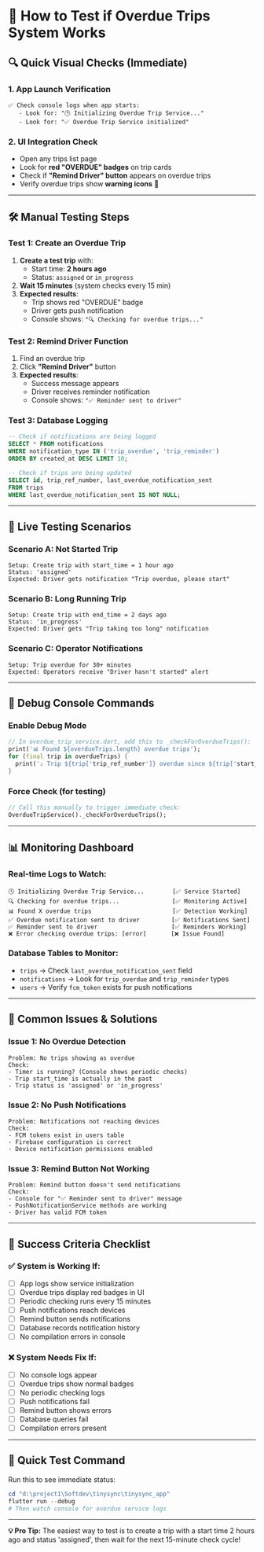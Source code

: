 # 🧪 How to Test if Overdue Trips System Works

## 🔍 **Quick Visual Checks** (Immediate)

### 1. **App Launch Verification**
```
✅ Check console logs when app starts:
   - Look for: "🕒 Initializing Overdue Trip Service..."
   - Look for: "✅ Overdue Trip Service initialized"
```

### 2. **UI Integration Check**
- Open any trips list page
- Look for **red "OVERDUE" badges** on trip cards
- Check if **"Remind Driver" button** appears on overdue trips
- Verify overdue trips show **warning icons** 🚨

---

## 🛠️ **Manual Testing Steps**

### Test 1: **Create an Overdue Trip**
1. **Create a test trip** with:
   - Start time: **2 hours ago**
   - Status: `assigned` or `in_progress`
2. **Wait 15 minutes** (system checks every 15 min)
3. **Expected results**:
   - Trip shows red "OVERDUE" badge
   - Driver gets push notification
   - Console shows: `"🔍 Checking for overdue trips..."`

### Test 2: **Remind Driver Function**
1. Find an overdue trip
2. Click **"Remind Driver"** button
3. **Expected results**:
   - Success message appears
   - Driver receives reminder notification
   - Console shows: `"✅ Reminder sent to driver"`

### Test 3: **Database Logging**
```sql
-- Check if notifications are being logged
SELECT * FROM notifications 
WHERE notification_type IN ('trip_overdue', 'trip_reminder') 
ORDER BY created_at DESC LIMIT 10;

-- Check if trips are being updated
SELECT id, trip_ref_number, last_overdue_notification_sent 
FROM trips 
WHERE last_overdue_notification_sent IS NOT NULL;
```

---

## 📱 **Live Testing Scenarios**

### Scenario A: **Not Started Trip**
```
Setup: Create trip with start_time = 1 hour ago
Status: 'assigned'
Expected: Driver gets notification "Trip overdue, please start"
```

### Scenario B: **Long Running Trip**
```
Setup: Create trip with end_time = 2 days ago
Status: 'in_progress'  
Expected: Driver gets "Trip taking too long" notification
```

### Scenario C: **Operator Notifications**
```
Setup: Trip overdue for 30+ minutes
Expected: Operators receive "Driver hasn't started" alert
```

---

## 🔧 **Debug Console Commands**

### Enable Debug Mode
```dart
// In overdue_trip_service.dart, add this to _checkForOverdueTrips():
print('📊 Found ${overdueTrips.length} overdue trips');
for (final trip in overdueTrips) {
  print('⚠️ Trip ${trip['trip_ref_number']} overdue since ${trip['start_time']}');
}
```

### Force Check (for testing)
```dart
// Call this manually to trigger immediate check:
OverdueTripService()._checkForOverdueTrips();
```

---

## 📊 **Monitoring Dashboard**

### Real-time Logs to Watch:
```
🕒 Initializing Overdue Trip Service...        [✅ Service Started]
🔍 Checking for overdue trips...               [✅ Monitoring Active]
📊 Found X overdue trips                       [✅ Detection Working]  
✅ Overdue notification sent to driver         [✅ Notifications Sent]
✅ Reminder sent to driver                     [✅ Reminders Working]
❌ Error checking overdue trips: [error]       [❌ Issue Found]
```

### Database Tables to Monitor:
- `trips` → Check `last_overdue_notification_sent` field
- `notifications` → Look for `trip_overdue` and `trip_reminder` types
- `users` → Verify `fcm_token` exists for push notifications

---

## 🚨 **Common Issues & Solutions**

### Issue 1: **No Overdue Detection**
```
Problem: No trips showing as overdue
Check: 
- Timer is running? (Console shows periodic checks)
- Trip start_time is actually in the past
- Trip status is 'assigned' or 'in_progress'
```

### Issue 2: **No Push Notifications**
```
Problem: Notifications not reaching devices
Check:
- FCM tokens exist in users table
- Firebase configuration is correct
- Device notification permissions enabled
```

### Issue 3: **Remind Button Not Working**
```
Problem: Remind button doesn't send notifications
Check:
- Console for "✅ Reminder sent to driver" message
- PushNotificationService methods are working
- Driver has valid FCM token
```

---

## 🎯 **Success Criteria Checklist**

### ✅ **System is Working If:**
- [ ] App logs show service initialization
- [ ] Overdue trips display red badges in UI
- [ ] Periodic checking runs every 15 minutes
- [ ] Push notifications reach devices
- [ ] Remind button sends notifications
- [ ] Database records notification history
- [ ] No compilation errors in console

### ❌ **System Needs Fix If:**
- [ ] No console logs appear
- [ ] Overdue trips show normal badges
- [ ] No periodic checking logs
- [ ] Push notifications fail
- [ ] Remind button shows errors
- [ ] Database queries fail
- [ ] Compilation errors present

---

## 🚀 **Quick Test Command**

Run this to see immediate status:
```powershell
cd "d:\project1\Softdev\tinysync\tinysync_app"
flutter run --debug
# Then watch console for overdue service logs
```

---

**💡 Pro Tip:** The easiest way to test is to create a trip with a start time 2 hours ago and status 'assigned', then wait for the next 15-minute check cycle!